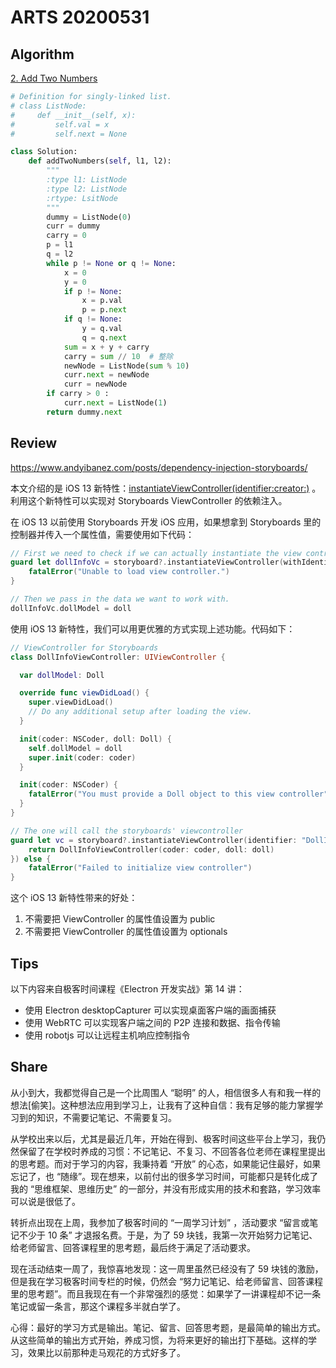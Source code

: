 # ARTS 20200531

## Algorithm

[2. Add Two Numbers](https://leetcode-cn.com/problems/add-two-numbers/description/)

```python
# Definition for singly-linked list.
# class ListNode:
#     def __init__(self, x):
#         self.val = x
#         self.next = None

class Solution:
    def addTwoNumbers(self, l1, l2):
        """
        :type l1: ListNode
        :type l2: ListNode
        :rtype: LsitNode
        """
        dummy = ListNode(0)
        curr = dummy
        carry = 0
        p = l1
        q = l2
        while p != None or q != None:
            x = 0
            y = 0
            if p != None:
                x = p.val
                p = p.next
            if q != None:
                y = q.val
                q = q.next
            sum = x + y + carry
            carry = sum // 10  # 整除
            newNode = ListNode(sum % 10)
            curr.next = newNode
            curr = newNode
        if carry > 0 :
            curr.next = ListNode(1)
        return dummy.next
```

## Review

<https://www.andyibanez.com/posts/dependency-injection-storyboards/>

本文介绍的是 iOS 13 新特性：[instantiateViewController(identifier:creator:)](https://developer.apple.com/documentation/uikit/uistoryboard/3213989-instantiateviewcontroller) 。利用这个新特性可以实现对 Storyboards ViewController 的依赖注入。

在 iOS 13 以前使用 Storyboards 开发 iOS 应用，如果想拿到 Storyboards 里的控制器并传入一个属性值，需要使用如下代码：

```swift
// First we need to check if we can actually instantiate the view controller.
guard let dollInfoVc = storyboard?.instantiateViewController(withIdentifier: "DollInfo") as? DollInfoViewController else {
    fatalError("Unable to load view controller.")
}

// Then we pass in the data we want to work with.
dollInfoVc.dollModel = doll
```

使用 iOS 13 新特性，我们可以用更优雅的方式实现上述功能。代码如下：

```swift
// ViewController for Storyboards
class DollInfoViewController: UIViewController {

  var dollModel: Doll

  override func viewDidLoad() {
    super.viewDidLoad()
    // Do any additional setup after loading the view.
  }

  init(coder: NSCoder, doll: Doll) {
    self.dollModel = doll
    super.init(coder: coder)
  }

  init(coder: NSCoder) {
    fatalError("You must provide a Doll object to this view controller")
  }
}
```

```swift
// The one will call the storyboards' viewcontroller
guard let vc = storyboard?.instantiateViewController(identifier: "DollInfo", creator: { coder in
    return DollInfoViewController(coder: coder, doll: doll)
}) else {
    fatalError("Failed to initialize view controller")
}
```

这个 iOS 13 新特性带来的好处：

1. 不需要把 ViewController 的属性值设置为 public
2. 不需要把 ViewController 的属性值设置为 optionals

## Tips

以下内容来自极客时间课程《Electron 开发实战》第 14 讲：

- 使用 Electron desktopCapturer 可以实现桌面客户端的画面捕获
- 使用 WebRTC 可以实现客户端之间的 P2P 连接和数据、指令传输
- 使用 robotjs 可以让远程主机响应控制指令

## Share

从小到大，我都觉得自己是一个比周围人 “聪明” 的人，相信很多人有和我一样的想法[偷笑]。这种想法应用到学习上，让我有了这种自信：我有足够的能力掌握学习到的知识，不需要记笔记、不需要复习。

从学校出来以后，尤其是最近几年，开始在得到、极客时间这些平台上学习，我仍然保留了在学校时养成的习惯：不记笔记、不复习、不回答各位老师在课程里提出的思考题。而对于学习的内容，我秉持着 “开放” 的心态，如果能记住最好，如果忘记了，也 “随缘”。现在想来，以前付出的很多学习时间，可能都只是转化成了我的 “思维框架、思维历史” 的一部分，并没有形成实用的技术和套路，学习效率可以说是很低了。

转折点出现在上周，我参加了极客时间的 “一周学习计划” ，活动要求 “留言或笔记不少于 10 条” 才退报名费。于是，为了 59 块钱，我第一次开始努力记笔记、给老师留言、回答课程里的思考题，最后终于满足了活动要求。

现在活动结束一周了，我惊喜地发现：这一周里虽然已经没有了 59 块钱的激励，但是我在学习极客时间专栏的时候，仍然会 “努力记笔记、给老师留言、回答课程里的思考题”。而且我现在有一个非常强烈的感觉：如果学了一讲课程却不记一条笔记或留一条言，那这个课程多半就白学了。

心得：最好的学习方式是输出。笔记、留言、回答思考题，是最简单的输出方式。从这些简单的输出方式开始，养成习惯，为将来更好的输出打下基础。这样的学习，效果比以前那种走马观花的方式好多了。
